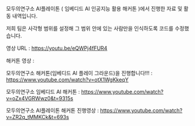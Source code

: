 모두의연구소 AI플레이톤 ( 임베디드 AI 인공지능 활용 해커톤 )에서 진행한 자료 및 활동 내역입니다.

저희 팀은 사각형 범위를 설정해 그 범위 안에 있는 사람만을 인식하도록 코드를 수정했습니다.

영상 URL : https://youtu.be/eQWPj4fFUR4

해커톤 영상 : 

모두의연구소 해커톤(임베디드 AI 플레이 그라운드)을 진행합니다!!! : https://www.youtube.com/watch?v=otX1WgKkeqY

모두의연구소 임베디드 AI 해커톤 : https://www.youtube.com/watch?v=oZx4VGRWwz0&t=9315s

모두의연구소 AI플레이톤 해커톤 진행영상 : https://www.youtube.com/watch?v=ZR2q_tMMKCk&t=693s
